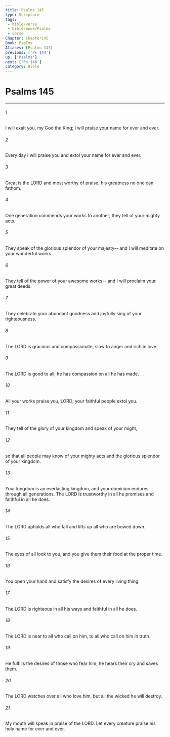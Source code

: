 ```yaml
---
title: Psalms 145
type: Scripture
tags:
 - bible/verse
 - bible/book/Psalms
 - verse
Chapter: Chapter145
Book: Psalms
Aliases: [Psalms 145]
previous: ['Ps 144']
up: ['Psalms']
next: ['Ps 146']
category: Bible
---
```

# Psalms 145

***


###### 1 
I will exalt you, my God the King; I will praise your name for ever and ever. 

###### 2 
Every day I will praise you and extol your name for ever and ever. 

###### 3 
Great is the LORD and most worthy of praise; his greatness no one can fathom. 

###### 4 
One generation commends your works to another; they tell of your mighty acts. 

###### 5 
They speak of the glorious splendor of your majesty-- and I will meditate on your wonderful works. 

###### 6 
They tell of the power of your awesome works-- and I will proclaim your great deeds. 

###### 7 
They celebrate your abundant goodness and joyfully sing of your righteousness. 

###### 8 
The LORD is gracious and compassionate, slow to anger and rich in love. 

###### 9 
The LORD is good to all; he has compassion on all he has made. 

###### 10 
All your works praise you, LORD; your faithful people extol you. 

###### 11 
They tell of the glory of your kingdom and speak of your might, 

###### 12 
so that all people may know of your mighty acts and the glorious splendor of your kingdom. 

###### 13 
Your kingdom is an everlasting kingdom, and your dominion endures through all generations. The LORD is trustworthy in all he promises and faithful in all he does. 

###### 14 
The LORD upholds all who fall and lifts up all who are bowed down. 

###### 15 
The eyes of all look to you, and you give them their food at the proper time. 

###### 16 
You open your hand and satisfy the desires of every living thing. 

###### 17 
The LORD is righteous in all his ways and faithful in all he does. 

###### 18 
The LORD is near to all who call on him, to all who call on him in truth. 

###### 19 
He fulfills the desires of those who fear him; he hears their cry and saves them. 

###### 20 
The LORD watches over all who love him, but all the wicked he will destroy. 

###### 21 
My mouth will speak in praise of the LORD. Let every creature praise his holy name for ever and ever. 
